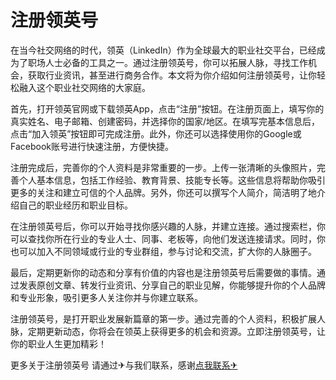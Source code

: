 # 注册领英号

在当今社交网络的时代，领英（LinkedIn）作为全球最大的职业社交平台，已经成为了职场人士必备的工具之一。通过注册领英号，你可以拓展人脉，寻找工作机会，获取行业资讯，甚至进行商务合作。本文将为你介绍如何注册领英号，让你轻松融入这个职业社交网络的大家庭。

首先，打开领英官网或下载领英App，点击“注册”按钮。在注册页面上，填写你的真实姓名、电子邮箱、创建密码，并选择你的国家/地区。在填写完基本信息后，点击“加入领英”按钮即可完成注册。此外，你还可以选择使用你的Google或Facebook账号进行快速注册，方便快捷。

注册完成后，完善你的个人资料是非常重要的一步。上传一张清晰的头像照片，完善个人基本信息，包括工作经验、教育背景、技能专长等。这些信息将帮助你吸引更多的关注和建立可信的个人品牌。另外，你还可以撰写个人简介，简洁明了地介绍自己的职业经历和职业目标。

在注册领英号后，你可以开始寻找你感兴趣的人脉，并建立连接。通过搜索栏，你可以查找你所在行业的专业人士、同事、老板等，向他们发送连接请求。同时，你也可以加入不同领域或行业的专业群组，参与讨论和交流，扩大你的人脉圈子。

最后，定期更新你的动态和分享有价值的内容也是注册领英号后需要做的事情。通过发表原创文章、转发行业资讯、分享自己的职业见解，你能够提升你的个人品牌和专业形象，吸引更多人关注你并与你建立联系。

注册领英号，是打开职业发展新篇章的第一步。通过完善的个人资料，积极扩展人脉，定期更新动态，你将会在领英上获得更多的机会和资源。立即注册领英号，让你的职业人生更加精彩！

更多关于注册领英号 请通过✈与我们联系，感谢[点我联系✈](https://www.k02.cc)